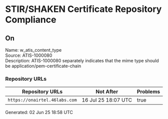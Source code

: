 # STIR/SHAKEN Certificate Repository Compliance

## On

Name: w_atis_content_type\
Source: ATIS-1000080\
Description: ATIS-1000080 separately indicates that the mime type should be application/pem-certificate-chain
### Repository URLs

| Repository URLs | Not After |  Problems | Link |
|-----------------|-----------|-----------|------|
| `https://onairtel.46labs.com` | 16&#160;Jul&#160;25&#160;18:07&#160;UTC | true | [view](../../REPOS/6c191e1608b921df9b334795414b01f105ef9d85/README.md) |


Generated: 02 Jun 25 18:58 UTC